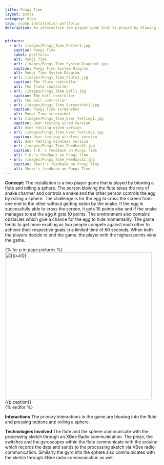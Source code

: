 ```yaml
---
title: Pungi Time
layout: posts
category: blog
tags: pcomp installation portfolio
description: An interactive two player game that is played by blowing a flute and rolling a sphere.


pictures: 
  - url: /images/Pungi_Time_Poster1.jpg
    caption: Pungi Time
    label: portfolio
    alt: Pungi Time
  - url: /images/Pungi_Time_System_Diagram1.jpg
    caption: Pungi Time System Diagram
    alt: Pungi Time System Diagram
  - url: /images/Pungi_Time_Flute1.jpg
    caption: The flute controller
    alt: The flute controller
  - url: /images/Pungi_Time_Ball1.jpg
    caption: The ball controller
    alt: The ball controller
  - url: /images/Pungi_Time_Screenshot1.jpg
    caption: Pungi Time screenshot
    alt: Pungi Time screenshot
  - url: /images/Pungi_Time_User_Testing1.jpg
    caption: User testing wired version
    alt: User testing wired version
  - url: /images/Pungi_Time_User_Testing2.jpg
    caption: User testing wireless version
    alt: User testing wireless version
  - url: /images/Pungi_Time_Feedback1.jpg
    caption: T.K.'s feedback on Pungi Time
    alt: T.K.'s feedback on Pungi Time
  - url: /images/Pungi_Time_Feedback2.jpg
    caption: Sheri's feedback on Pungi Time
    alt: Sheri's feedback on Pungi Time
---
```


**Concept:** The installation is a two player game that is played by blowing a flute and rolling a sphere. The person blowing the flute takes the role of snake charmer and controls a snake and the other person controls the egg by rolling a sphere. The challenge is for the egg to cross the screen from one end to the other without getting eaten by the snake. If the egg is successfully able to cross the screen, it gets 10 points else and if the snake manages to eat the egg it gets 10 points. The environment also contains obstacles which give a chance for the egg to hide momentarily. The game tends to get more exciting as two people compete against each other to achieve their respective goals in a limited time of 60 seconds. When both the players decide to end the game, the player with the highest points wins the game.

{% for p in page.pictures %}
 <img style="width:480px;" src="{{site.assetURL}}{{p.url}}" title="{{p.alt}}" alt="{{p.alt}}"/>
 <span style="display:block">{{p.caption}}</span>
{% endfor %}

**Interactions** The primary interactions in the game are blowing into the flute and pressing buttons and rolling a sphere. 

**Technologies Involved**
The flute and the sphere communicate with the processing sketch through an XBee Radio communication. The piezo, the switches and the gyroscopes within the flute communicate with the arduino which records the data and sends to the processing sketch via XBee radio communication. Similarly the gyro into the sphere also communicates with the sketch through XBee radio communication as well. 









